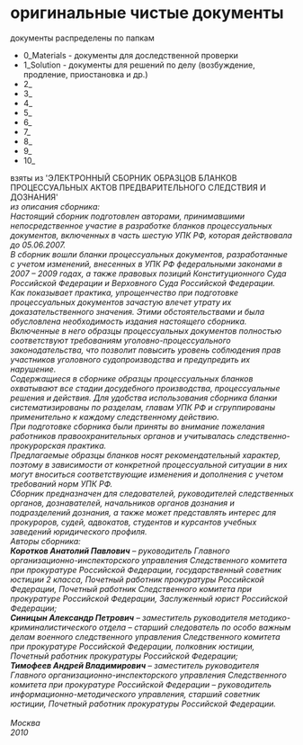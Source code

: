 # оригинальные чистые документы
документы распределены по папкам
- 0_Materials - документы для доследственной проверки
- 1_Solution - документы для решений по делу (возбуждение, продление, приостановка и др.)
- 2_
- 3_
- 4_
- 5_
- 6_
- 7_
- 8_
- 9_
- 10_

взяты из 'ЭЛЕКТРОННЫЙ СБОРНИК ОБРАЗЦОВ БЛАНКОВ ПРОЦЕССУАЛЬНЫХ АКТОВ ПРЕДВАРИТЕЛЬНОГО СЛЕДСТВИЯ И ДОЗНАНИЯ'<br>
_из описания сборника:<br>
Настоящий сборник подготовлен авторами, принимавшими непосредственное участие в разработке бланков процессуальных документов, включенных в часть шестую УПК РФ, которая действовала до 05.06.2007. <br>
В сборник вошли бланки процессуальных документов, разработанные с учетом изменений, внесенных в УПК РФ федеральными законами в 2007 – 2009 годах, а также правовых позиций Конституционного Суда Российской Федерации и Верховного Суда Российской Федерации. <br>
Как показывает практика, упрощенчество при подготовке процессуальных документов зачастую влечет утрату их доказательственного значения. Этими обстоятельствами и была обусловлена необходимость издания настоящего сборника. Включенные в него образцы процессуальных документов полностью соответствуют требованиям уголовно-процессуального законодательства, что позволит повысить уровень соблюдения прав участников уголовного судопроизводства и предупредить их нарушение.<br>
Содержащиеся в сборнике образцы процессуальных бланков охватывают все стадии досудебного производства, процессуальные решения и  действия. 
Для удобства использования сборника бланки систематизированы по разделам, главам УПК РФ и сгруппированы применительно к каждому следственному действию. <br>
При подготовке сборника были приняты во внимание пожелания работников правоохранительных органов и учитывалась следственно-прокурорская практика. <br>
Предлагаемые образцы бланков носят рекомендательный характер, поэтому в зависимости от конкретной процессуальной ситуации в них могут вноситься соответствующие изменения и дополнения с учетом требований норм УПК РФ. <br>
Сборник предназначен для следователей, руководителей следственных органов, дознавателей, начальников органов дознания и подразделений дознания, а также может представлять интерес для прокуроров, судей, адвокатов, студентов и курсантов учебных заведений юридического профиля. <br>
Авторы сборника:<br>
__Коротков Анатолий Павлович__ – руководитель Главного организационно-инспекторского управления Следственного комитета при прокуратуре Российской Федерации, государственный советник юстиции 2 класса, Почетный работник прокуратуры Российской Федерации, Почетный работник Следственного комитета при прокуратуре Российской Федерации, Заслуженный юрист Российской Федерации;<br>
__Синицын Александр Петрович__ – заместитель руководителя методико-криминалистического отдела – старший следователь по особо важным делам военного следственного управления Следственного комитета при прокуратуре Российской Федерации, полковник юстиции, Почетный работник прокуратуры Российской Федерации;<br>
__Тимофеев Андрей Владимирович__  – заместитель руководителя Главного организационно-инспекторского управления Следственного комитета при прокуратуре Российской Федерации – руководитель  информационно-методического управления, старший советник юстиции, Почетный работник прокуратуры Российской Федерации.<br>
<br>
Москва<br>
2010<br>_
